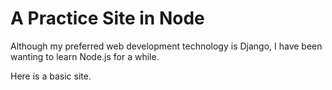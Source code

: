 A Practice Site in Node 
======================

Although my preferred web development technology is Django, I have been wanting to learn Node.js for a while. 

Here is a basic site. 
